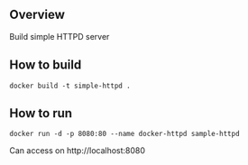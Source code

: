 ## Overview
Build simple HTTPD server

## How to build
```
docker build -t simple-httpd .
```

## How to run

```
docker run -d -p 8080:80 --name docker-httpd sample-httpd
```

Can access on http://localhost:8080